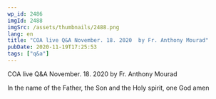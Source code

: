```yaml
---
wp_id: 2486
imgId: 2488
imgSrc: /assets/thumbnails/2488.png
lang: en
title: "COA live Q&A November. 18. 2020  by Fr. Anthony Mourad"
pubDate: 2020-11-19T17:25:53
tags: ["q&a"]
---
```


<!-- page: 6 -->

<p>COA live Q&amp;A November. 18. 2020 by Fr. Anthony Mourad</p>
<p>In the name of the Father, the Son and the Holy spirit, one God amen</p>
